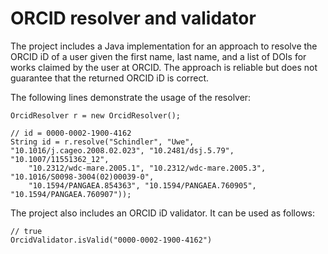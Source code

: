 ORCID resolver and validator
============================

The project includes a Java implementation for an approach to resolve the ORCID iD of a user given the first name, last name, and a list of DOIs for works claimed by the user at ORCID. The approach is reliable but does not guarantee that the returned ORCID iD is correct.

The following lines demonstrate the usage of the resolver:

    OrcidResolver r = new OrcidResolver();
    
    // id = 0000-0002-1900-4162
    String id = r.resolve("Schindler", "Uwe", "10.1016/j.cageo.2008.02.023", "10.2481/dsj.5.79", "10.1007/11551362_12",
    	"10.2312/wdc-mare.2005.1", "10.2312/wdc-mare.2005.3", "10.1016/S0098-3004(02)00039-0",
		"10.1594/PANGAEA.854363", "10.1594/PANGAEA.760905", "10.1594/PANGAEA.760907"));
		
The project also includes an ORCID iD validator. It can be used as follows:

    // true
    OrcidValidator.isValid("0000-0002-1900-4162")
    

		
		